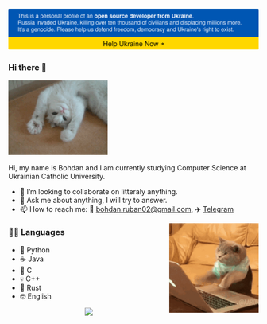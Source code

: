 [![SWUbanner](https://raw.githubusercontent.com/vshymanskyy/StandWithUkraine/main/banner-personal-page.svg)](https://vshymanskyy.github.io/StandWithUkraine)

### Hi there 👋

<img width=200px src="img/cat.gif" alt="cat">

Hi, my name is Bohdan and I am currently studying Computer Science at Ukrainian Catholic University.
- 👯 I’m looking to collaborate on litteraly anything.
- 💬 Ask me about anything, I will try to answer.
- 📫 How to reach me: 📧 <bohdan.ruban02@gmail.com>, ✈️ [Telegram](https://t.me/iamthewalrus67)
  
<img align="right" width=180px src="img/coding.gif" alt="cat coding">

### 👨‍💻 Languages 

- 🐍 Python
- ☕ Java
- 🤔 C
- 💀 C++
- 💪 Rust
- 🤓 English


<p align="center">
  
  <img src="https://github-readme-stats.vercel.app/api?username=iamthewalrus67&count_private=true&show_icons=true">
  
<!--   <img src="https://github-readme-stats.vercel.app/api/top-langs/?username=iamthewalrus67&count_private=true"> -->
 
